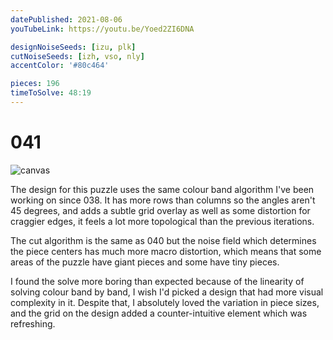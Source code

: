 ```yaml
---
datePublished: 2021-08-06
youTubeLink: https://youtu.be/Yoed2ZI6DNA

designNoiseSeeds: [izu, plk]
cutNoiseSeeds: [izh, vso, nly]
accentColor: '#80c464'

pieces: 196
timeToSolve: 48:19
---
```


# 041

![canvas](https://res.cloudinary.com/abstract-puzzles/image/upload/w_2000/041_izu-plk_kbb-fjx-oxe?raw=true)

The design for this puzzle uses the same colour band algorithm I've been working on since 038. It has more rows than columns so the angles aren't 45 degrees, and adds a subtle grid overlay as well as some distortion for craggier edges, it feels a lot more topological than the previous iterations.

The cut algorithm is the same as 040 but the noise field which determines the piece centers has much more macro distortion, which means that some areas of the puzzle have giant pieces and some have tiny pieces.

I found the solve more boring than expected because of the linearity of solving colour band by band, I wish I'd picked a design that had more visual complexity in it. Despite that, I absolutely loved the variation in piece sizes, and the grid on the design added a counter-intuitive element which was refreshing.
